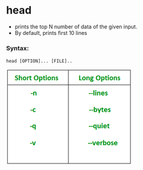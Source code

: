 # head

* prints the top N number of data of the given input.
* By default, prints first 10 lines

### **Syntax:** 

```text
head [OPTION]... [FILE]..
```

![](../../.gitbook/assets/head.png)

